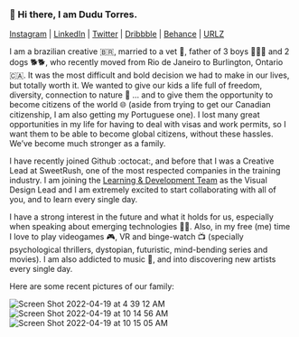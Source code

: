 ### 👋 Hi there, I am Dudu Torres. 
[Instagram](https://instagram.com/dudutorres)  |  [LinkedIn](https://linkedin.com/in/dudutorres)  |  [Twitter](https://twitter.com/dudutorres)  |  [Dribbble](https://dribbble.com/dudutorres)  |  [Behance](https://be.net/dudutorres)  |  [URLZ](https://urlz.com/dudutorres)

I am a brazilian creative 🇧🇷, married to a vet 🐘, father of 3 boys 👦👦👦 and 2 dogs 🐕🐕, who recently moved from Rio de Janeiro to Burlington, Ontario 🇨🇦. It was the most difficult and bold decision we had to make in our lives, but totally worth it. We wanted to give our kids a life full of freedom, diversity, connection to nature 🌲 … and to give them the opportunity to become citizens of the world 🌐 (aside from trying to get our Canadian citizenship, I am also getting my Portuguese one). I lost many great opportunities in my life for having to deal with visas and work permits, so I want them to be able to become global citizens, without these hassles. We’ve become much stronger as a family.

I have recently joined Github :octocat:, and before that I was a Creative Lead at SweetRush, one of the most respected companies in the training industry. I am joining the [Learning & Development Team](https://github.com/github/cs-learning-and-development) as the Visual Design Lead and I am extremely excited to start collaborating with all of you, and to learn every single day.

I have a strong interest in the future and what it holds for us, especially when speaking about emerging technologies 👨‍💻. Also, in my free (me) time I love to play videogames 🎮, VR and binge-watch 📺 (specially psychological thrillers, dystopian, futuristic, mind-bending series and movies). I am also addicted to music 🎵, and into discovering new artists every single day.

Here are some recent pictures of our family:

![Screen Shot 2022-04-19 at 4 39 12 AM](https://user-images.githubusercontent.com/2192317/164023975-2d4f063e-87d7-4078-b2c5-d57c0e3c2dc3.png)
![Screen Shot 2022-04-19 at 10 14 56 AM](https://user-images.githubusercontent.com/2192317/164024496-abf8f3d3-7110-4efc-9aa6-67dadcab4a0c.png)
![Screen Shot 2022-04-19 at 10 15 05 AM](https://user-images.githubusercontent.com/2192317/164024515-ec252261-7e4b-4ca1-b127-92dd8c17b130.png)




<!--
**dudutorres/dudutorres** is a ✨ _special_ ✨ repository because its `README.md` (this file) appears on your GitHub profile.

Here are some ideas to get you started:

- 🔭 I’m currently working on ...
- 🌱 I’m currently learning ...
- 👯 I’m looking to collaborate on ...
- 🤔 I’m looking for help with ...
- 💬 Ask me about ...
- 📫 How to reach me: ...
- 😄 Pronouns: ...
- ⚡ Fun fact: ...
-->
